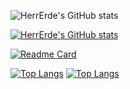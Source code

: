 ![HerrErde's GitHub stats](https://github-readme-stats.vercel.app/api?username=HerrErde&show_icons=true&theme=blue-green)

[![HerrErde's GitHub stats](https://github-readme-stats.vercel.app/api/top-langs/?username=HerrErde&show_icons=true&theme=blue-green)](https://github.com/HerrErde/HerrErde.github.io)

[![Readme Card](https://github-readme-stats.vercel.app/api/pin/?username=HerrErde&repo=HerrErde.github.io&show_icons=true&theme=blue-green)](https://github.com/HerrErde/HerrErde.github.io)

[![Top Langs](https://github-readme-stats.vercel.app/api/top-langs/?username=HerrErde&exclude_repo=HerrErde.github.io)](https://github.com/anuraghazra/github-readme-stats)
[![Top Langs](https://github-readme-stats.vercel.app/api/top-langs/?username=HerrErde&langs_count=8)](https://github.com/anuraghazra/github-readme-stats)
